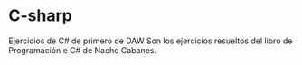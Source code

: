 # C-sharp
Ejercicios de C# de primero de DAW
Son los ejercicios resueltos del libro de Programación e C# de Nacho Cabanes.
